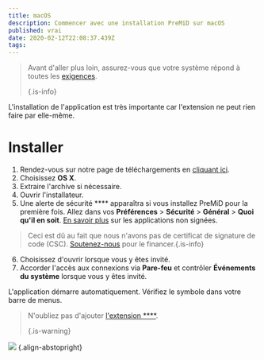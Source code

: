 ```yaml
---
title: macOS
description: Commencer avec une installation PreMiD sur macOS
published: vrai
date: 2020-02-12T22:08:37.439Z
tags:
---
```


> Avant d'aller plus loin, assurez-vous que votre système répond à toutes les [exigences](/install/requirements). 
> 
> {.is-info}

L'installation de l'application est très importante car l'extension ne peut rien faire par elle-même.

# Installer
1. Rendez-vous sur notre page de téléchargements en [cliquant ici](https://premid.app/downloads).
2. Choisissez **OS X**.
3. Extraire l'archive si nécessaire.
4. Ouvrir l'installateur.
5. Une alerte de sécurité **** apparaîtra si vous installez PreMiD pour la première fois. Allez dans vos **Préférences** > **Sécurité** > **Général** > **Quoi qu'il en soit**. [En savoir plus](https://support.apple.com/guide/mac-help/open-a-mac-app-from-an-unidentified-developer-mh40616/mac) sur les applications non signées.
> Ceci est dû au fait que nous n'avons pas de certificat de signature de code (CSC). [Soutenez-nous](https://www.patreon.com/Timeraa) pour le financer.{.is-info}
6. Choisissez d'ouvrir lorsque vous y êtes invité.
7. Accorder l'accès aux connexions via **Pare-feu** et contrôler **Événements du système** lorsque vous y êtes invité.

L'application démarre automatiquement. Vérifiez le symbole dans votre barre de menus.

> N'oubliez pas d'ajouter [l'extension ****](/install). 
> 
> {.is-warning}

![](https://img.icons8.com/color/2x/mac-logo.png) {.align-abstopright}